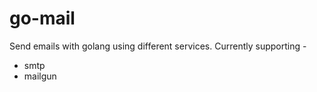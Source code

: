 # go-mail

Send emails with golang using different services. Currently supporting -

- smtp
- mailgun